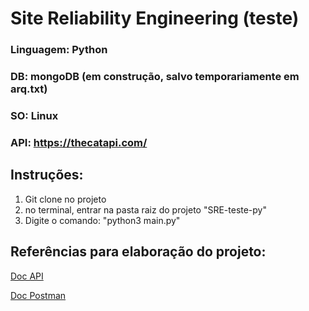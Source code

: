 # Site Reliability Engineering (teste)

### Linguagem:  Python
### DB: mongoDB (em construção, salvo temporariamente em arq.txt)
### SO: Linux
### API: https://thecatapi.com/

## Instruções:
1. Git clone no projeto
2. no terminal, entrar na pasta raiz do projeto "SRE-teste-py"
3. Digite o comando: "python3 main.py"

## Referências para elaboração do projeto: 
[Doc API](https://docs.thecatapi.com/)

[Doc Postman](https://documenter.getpostman.com/view/5578104/RWgqUxxh#intro)


